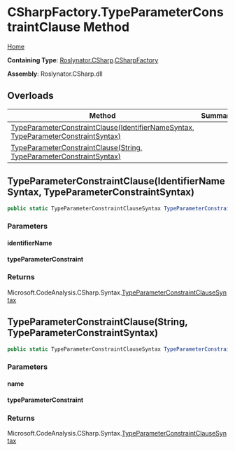 # CSharpFactory\.TypeParameterConstraintClause Method <a name="_Top"></a>

[Home](../../../../README.md)

**Containing Type**: [Roslynator.CSharp](../../README.md#_Top)\.[CSharpFactory](../README.md#_Top)

**Assembly**: Roslynator\.CSharp\.dll

## Overloads

| Method | Summary |
| ------ | ------- |
| [TypeParameterConstraintClause(IdentifierNameSyntax, TypeParameterConstraintSyntax)](#Roslynator_CSharp_CSharpFactory_TypeParameterConstraintClause_Microsoft_CodeAnalysis_CSharp_Syntax_IdentifierNameSyntax_Microsoft_CodeAnalysis_CSharp_Syntax_TypeParameterConstraintSyntax_) | |
| [TypeParameterConstraintClause(String, TypeParameterConstraintSyntax)](#Roslynator_CSharp_CSharpFactory_TypeParameterConstraintClause_System_String_Microsoft_CodeAnalysis_CSharp_Syntax_TypeParameterConstraintSyntax_) | |

## TypeParameterConstraintClause\(IdentifierNameSyntax, TypeParameterConstraintSyntax\) <a name="Roslynator_CSharp_CSharpFactory_TypeParameterConstraintClause_Microsoft_CodeAnalysis_CSharp_Syntax_IdentifierNameSyntax_Microsoft_CodeAnalysis_CSharp_Syntax_TypeParameterConstraintSyntax_"></a>

```csharp
public static TypeParameterConstraintClauseSyntax TypeParameterConstraintClause(IdentifierNameSyntax identifierName, TypeParameterConstraintSyntax typeParameterConstraint)
```

### Parameters

#### identifierName

#### typeParameterConstraint

### Returns

Microsoft\.CodeAnalysis\.CSharp\.Syntax\.[TypeParameterConstraintClauseSyntax](https://docs.microsoft.com/en-us/dotnet/api/microsoft.codeanalysis.csharp.syntax.typeparameterconstraintclausesyntax)

## TypeParameterConstraintClause\(String, TypeParameterConstraintSyntax\) <a name="Roslynator_CSharp_CSharpFactory_TypeParameterConstraintClause_System_String_Microsoft_CodeAnalysis_CSharp_Syntax_TypeParameterConstraintSyntax_"></a>

```csharp
public static TypeParameterConstraintClauseSyntax TypeParameterConstraintClause(string name, TypeParameterConstraintSyntax typeParameterConstraint)
```

### Parameters

#### name

#### typeParameterConstraint

### Returns

Microsoft\.CodeAnalysis\.CSharp\.Syntax\.[TypeParameterConstraintClauseSyntax](https://docs.microsoft.com/en-us/dotnet/api/microsoft.codeanalysis.csharp.syntax.typeparameterconstraintclausesyntax)


